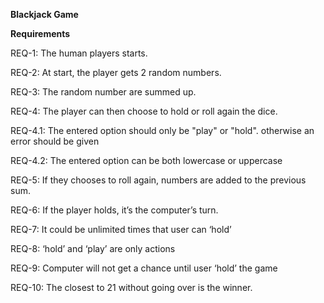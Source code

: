**Blackjack Game**

**Requirements**

REQ-1: The human players starts.

REQ-2: At start, the player gets 2 random numbers.

REQ-3: The random number are summed up.


REQ-4: The player can then choose to hold or roll again the dice.

REQ-4.1: The entered option should only be "play" or "hold". otherwise an error should be given

REQ-4.2: The entered option can be both lowercase or uppercase


REQ-5: If they chooses to roll again, numbers are added to the previous sum.

REQ-6: If the player holds, it’s the computer’s turn.

REQ-7: It could be unlimited times that user can ‘hold’

REQ-8: ‘hold’ and ‘play’ are only actions

REQ-9: Computer will not get a chance until user ‘hold’ the game

REQ-10: The closest to 21 without going over is the winner.


